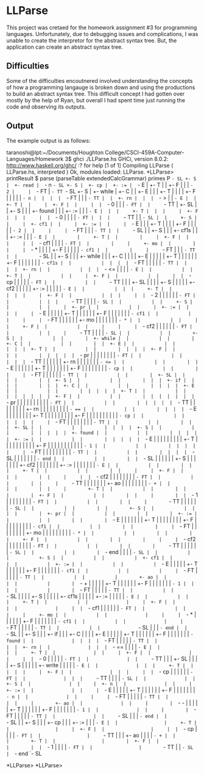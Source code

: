 # LLParse

This project was cretaed for the homework assignment #3 for programming languages. Unfortunately, due to debugging issues and complications, I was unable to create the interpretor for the abstract syntax tree. But, the application can create an abstract syntax tree.

## Difficulties

Some of the difficulties encoutnered involved understanding the concepts of how a programming langauge is broken down and using the productions to build an abstract syntax tree. This difficult concept I had gotten over mostly by the help of Ryan, but overall I had spent time just running the code and observing its outputs.

## Output

The example output is as follows:

taranoshi@lpt:~/Documents/Houghton College/CSCI-459A-Computer-Languages/Homework 3$ ghci ./LLParse.hs
GHCi, version 8.0.2: http://www.haskell.org/ghc/  :? for help
[1 of 1] Compiling LLParse          ( LLParse.hs, interpreted )
Ok, modules loaded: LLParse.
*LLParse> printResult $ parse (parseTable extendedCalcGrammar) primes
P
`- SL
   +- S
   |  +- read
   |  `- n
   `- SL
      +- S
      |  +- cp
      |  +- :=
      |  `- E
      |     +- T
      |     |  +- F
      |     |  |  `- 2
      |     |  `- FT
      |     `- TT
      `- SL
         +- S
         |  +- while
         |  +- C
         |  |  +- E
         |  |  |  +- T
         |  |  |  |  +- F
         |  |  |  |  |  `- n
         |  |  |  |  `- FT
         |  |  |  `- TT
         |  |  +- rn
         |  |  |  `- >
         |  |  `- E
         |  |     +- T
         |  |     |  +- F
         |  |     |  |  `- 0
         |  |     |  `- FT
         |  |     `- TT
         |  +- SL
         |  |  +- S
         |  |  |  +- found
         |  |  |  +- :=
         |  |  |  `- E
         |  |  |     +- T
         |  |  |     |  +- F
         |  |  |     |  |  `- 0
         |  |  |     |  `- FT
         |  |  |     `- TT
         |  |  `- SL
         |  |     +- S
         |  |     |  +- cf1
         |  |     |  +- :=
         |  |     |  `- E
         |  |     |     +- T
         |  |     |     |  +- F
         |  |     |     |  |  `- 2
         |  |     |     |  `- FT
         |  |     |     `- TT
         |  |     `- SL
         |  |        +- S
         |  |        |  +- cf1s
         |  |        |  +- :=
         |  |        |  `- E
         |  |        |     +- T
         |  |        |     |  +- F
         |  |        |     |  |  `- cf1
         |  |        |     |  `- FT
         |  |        |     |     +- mo
         |  |        |     |     |  `- *
         |  |        |     |     +- F
         |  |        |     |     |  `- cf1
         |  |        |     |     `- FT
         |  |        |     `- TT
         |  |        `- SL
         |  |           +- S
         |  |           |  +- while
         |  |           |  +- C
         |  |           |  |  +- E
         |  |           |  |  |  +- T
         |  |           |  |  |  |  +- F
         |  |           |  |  |  |  |  `- cf1s
         |  |           |  |  |  |  `- FT
         |  |           |  |  |  `- TT
         |  |           |  |  +- rn
         |  |           |  |  |  `- <=
         |  |           |  |  `- E
         |  |           |  |     +- T
         |  |           |  |     |  +- F
         |  |           |  |     |  |  `- cp
         |  |           |  |     |  `- FT
         |  |           |  |     `- TT
         |  |           |  +- SL
         |  |           |  |  +- S
         |  |           |  |  |  +- cf2
         |  |           |  |  |  +- :=
         |  |           |  |  |  `- E
         |  |           |  |  |     +- T
         |  |           |  |  |     |  +- F
         |  |           |  |  |     |  |  `- 2
         |  |           |  |  |     |  `- FT
         |  |           |  |  |     `- TT
         |  |           |  |  `- SL
         |  |           |  |     +- S
         |  |           |  |     |  +- pr
         |  |           |  |     |  +- :=
         |  |           |  |     |  `- E
         |  |           |  |     |     +- T
         |  |           |  |     |     |  +- F
         |  |           |  |     |     |  |  `- cf1
         |  |           |  |     |     |  `- FT
         |  |           |  |     |     |     +- mo
         |  |           |  |     |     |     |  `- *
         |  |           |  |     |     |     +- F
         |  |           |  |     |     |     |  `- cf2
         |  |           |  |     |     |     `- FT
         |  |           |  |     |     `- TT
         |  |           |  |     `- SL
         |  |           |  |        +- S
         |  |           |  |        |  +- while
         |  |           |  |        |  +- C
         |  |           |  |        |  |  +- E
         |  |           |  |        |  |  |  +- T
         |  |           |  |        |  |  |  |  +- F
         |  |           |  |        |  |  |  |  |  `- pr
         |  |           |  |        |  |  |  |  `- FT
         |  |           |  |        |  |  |  `- TT
         |  |           |  |        |  |  +- rn
         |  |           |  |        |  |  |  `- <=
         |  |           |  |        |  |  `- E
         |  |           |  |        |  |     +- T
         |  |           |  |        |  |     |  +- F
         |  |           |  |        |  |     |  |  `- cp
         |  |           |  |        |  |     |  `- FT
         |  |           |  |        |  |     `- TT
         |  |           |  |        |  +- SL
         |  |           |  |        |  |  +- S
         |  |           |  |        |  |  |  +- if
         |  |           |  |        |  |  |  +- C
         |  |           |  |        |  |  |  |  +- E
         |  |           |  |        |  |  |  |  |  +- T
         |  |           |  |        |  |  |  |  |  |  +- F
         |  |           |  |        |  |  |  |  |  |  |  `- pr
         |  |           |  |        |  |  |  |  |  |  `- FT
         |  |           |  |        |  |  |  |  |  `- TT
         |  |           |  |        |  |  |  |  +- rn
         |  |           |  |        |  |  |  |  |  `- ==
         |  |           |  |        |  |  |  |  `- E
         |  |           |  |        |  |  |  |     +- T
         |  |           |  |        |  |  |  |     |  +- F
         |  |           |  |        |  |  |  |     |  |  `- cp
         |  |           |  |        |  |  |  |     |  `- FT
         |  |           |  |        |  |  |  |     `- TT
         |  |           |  |        |  |  |  +- SL
         |  |           |  |        |  |  |  |  +- S
         |  |           |  |        |  |  |  |  |  +- found
         |  |           |  |        |  |  |  |  |  +- :=
         |  |           |  |        |  |  |  |  |  `- E
         |  |           |  |        |  |  |  |  |     +- T
         |  |           |  |        |  |  |  |  |     |  +- F
         |  |           |  |        |  |  |  |  |     |  |  `- 1
         |  |           |  |        |  |  |  |  |     |  `- FT
         |  |           |  |        |  |  |  |  |     `- TT
         |  |           |  |        |  |  |  |  `- SL
         |  |           |  |        |  |  |  `- end
         |  |           |  |        |  |  `- SL
         |  |           |  |        |  |     +- S
         |  |           |  |        |  |     |  +- cf2
         |  |           |  |        |  |     |  +- :=
         |  |           |  |        |  |     |  `- E
         |  |           |  |        |  |     |     +- T
         |  |           |  |        |  |     |     |  +- F
         |  |           |  |        |  |     |     |  |  `- cf2
         |  |           |  |        |  |     |     |  `- FT
         |  |           |  |        |  |     |     `- TT
         |  |           |  |        |  |     |        +- ao
         |  |           |  |        |  |     |        |  `- +
         |  |           |  |        |  |     |        +- T
         |  |           |  |        |  |     |        |  +- F
         |  |           |  |        |  |     |        |  |  `- 1
         |  |           |  |        |  |     |        |  `- FT
         |  |           |  |        |  |     |        `- TT
         |  |           |  |        |  |     `- SL
         |  |           |  |        |  |        +- S
         |  |           |  |        |  |        |  +- pr
         |  |           |  |        |  |        |  +- :=
         |  |           |  |        |  |        |  `- E
         |  |           |  |        |  |        |     +- T
         |  |           |  |        |  |        |     |  +- F
         |  |           |  |        |  |        |     |  |  `- cf1
         |  |           |  |        |  |        |     |  `- FT
         |  |           |  |        |  |        |     |     +- mo
         |  |           |  |        |  |        |     |     |  `- *
         |  |           |  |        |  |        |     |     +- F
         |  |           |  |        |  |        |     |     |  `- cf2
         |  |           |  |        |  |        |     |     `- FT
         |  |           |  |        |  |        |     `- TT
         |  |           |  |        |  |        `- SL
         |  |           |  |        |  `- end
         |  |           |  |        `- SL
         |  |           |  |           +- S
         |  |           |  |           |  +- cf1
         |  |           |  |           |  +- :=
         |  |           |  |           |  `- E
         |  |           |  |           |     +- T
         |  |           |  |           |     |  +- F
         |  |           |  |           |     |  |  `- cf1
         |  |           |  |           |     |  `- FT
         |  |           |  |           |     `- TT
         |  |           |  |           |        +- ao
         |  |           |  |           |        |  `- +
         |  |           |  |           |        +- T
         |  |           |  |           |        |  +- F
         |  |           |  |           |        |  |  `- 1
         |  |           |  |           |        |  `- FT
         |  |           |  |           |        `- TT
         |  |           |  |           `- SL
         |  |           |  |              +- S
         |  |           |  |              |  +- cf1s
         |  |           |  |              |  +- :=
         |  |           |  |              |  `- E
         |  |           |  |              |     +- T
         |  |           |  |              |     |  +- F
         |  |           |  |              |     |  |  `- cf1
         |  |           |  |              |     |  `- FT
         |  |           |  |              |     |     +- mo
         |  |           |  |              |     |     |  `- *
         |  |           |  |              |     |     +- F
         |  |           |  |              |     |     |  `- cf1
         |  |           |  |              |     |     `- FT
         |  |           |  |              |     `- TT
         |  |           |  |              `- SL
         |  |           |  `- end
         |  |           `- SL
         |  |              +- S
         |  |              |  +- if
         |  |              |  +- C
         |  |              |  |  +- E
         |  |              |  |  |  +- T
         |  |              |  |  |  |  +- F
         |  |              |  |  |  |  |  `- found
         |  |              |  |  |  |  `- FT
         |  |              |  |  |  `- TT
         |  |              |  |  +- rn
         |  |              |  |  |  `- ==
         |  |              |  |  `- E
         |  |              |  |     +- T
         |  |              |  |     |  +- F
         |  |              |  |     |  |  `- 0
         |  |              |  |     |  `- FT
         |  |              |  |     `- TT
         |  |              |  +- SL
         |  |              |  |  +- S
         |  |              |  |  |  +- write
         |  |              |  |  |  `- E
         |  |              |  |  |     +- T
         |  |              |  |  |     |  +- F
         |  |              |  |  |     |  |  `- cp
         |  |              |  |  |     |  `- FT
         |  |              |  |  |     `- TT
         |  |              |  |  `- SL
         |  |              |  |     +- S
         |  |              |  |     |  +- n
         |  |              |  |     |  +- :=
         |  |              |  |     |  `- E
         |  |              |  |     |     +- T
         |  |              |  |     |     |  +- F
         |  |              |  |     |     |  |  `- n
         |  |              |  |     |     |  `- FT
         |  |              |  |     |     `- TT
         |  |              |  |     |        +- ao
         |  |              |  |     |        |  `- -
         |  |              |  |     |        +- T
         |  |              |  |     |        |  +- F
         |  |              |  |     |        |  |  `- 1
         |  |              |  |     |        |  `- FT
         |  |              |  |     |        `- TT
         |  |              |  |     `- SL
         |  |              |  `- end
         |  |              `- SL
         |  |                 +- S
         |  |                 |  +- cp
         |  |                 |  +- :=
         |  |                 |  `- E
         |  |                 |     +- T
         |  |                 |     |  +- F
         |  |                 |     |  |  `- cp
         |  |                 |     |  `- FT
         |  |                 |     `- TT
         |  |                 |        +- ao
         |  |                 |        |  `- +
         |  |                 |        +- T
         |  |                 |        |  +- F
         |  |                 |        |  |  `- 1
         |  |                 |        |  `- FT
         |  |                 |        `- TT
         |  |                 `- SL
         |  `- end
         `- SL

*LLParse>
*LLParse>